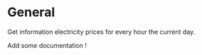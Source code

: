 # General

Get information electricity prices for every hour the current day.

Add some documentation !
